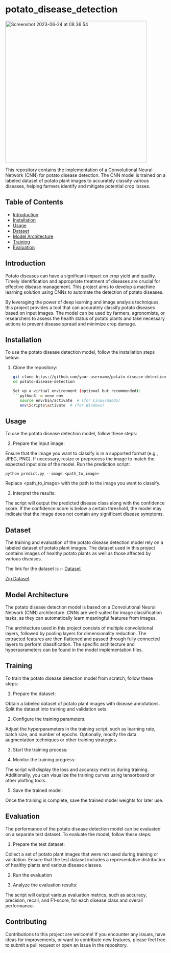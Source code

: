 # potato_disease_detection

<img width="442" alt="Screenshot 2023-06-24 at 08 36 54" src="https://github.com/sumit-jr/potato_disease_detection/assets/81641001/79f162b0-02bb-4ba6-8779-5cf9001fc455">

This repository contains the implementation of a Convolutional Neural Network (CNN) for potato disease detection. The CNN model is trained on a labeled dataset of potato plant images to accurately classify various diseases, helping farmers identify and mitigate potential crop losses.

## Table of Contents

- [Introduction](#introduction)
- [Installation](#installation)
- [Usage](#usage)
- [Dataset](#dataset)
- [Model Architecture](#model-architecture)
- [Training](#training)
- [Evaluation](#evaluation)


## Introduction

Potato diseases can have a significant impact on crop yield and quality. Timely identification and appropriate treatment of diseases are crucial for effective disease management. This project aims to develop a machine learning solution using CNNs to automate the detection of potato diseases.

By leveraging the power of deep learning and image analysis techniques, this project provides a tool that can accurately classify potato diseases based on input images. The model can be used by farmers, agronomists, or researchers to assess the health status of potato plants and take necessary actions to prevent disease spread and minimize crop damage.

## Installation

To use the potato disease detection model, follow the installation steps below:

1. Clone the repository:

   ```bash
   git clone https://github.com/your-username/potato-disease-detection.git
   cd potato-disease-detection

   Set up a virtual environment (optional but recommended):
   ```python3 -m venv env
      source env/bin/activate  # (for Linux/macOS)
      env\Scripts\activate  # (for Windows)


## Usage
To use the potato disease detection model, follow these steps:

2. Prepare the input image:

Ensure that the image you want to classify is in a supported format (e.g., JPEG, PNG).
If necessary, resize or preprocess the image to match the expected input size of the model.
Run the prediction script:

```python predict.py --image <path_to_image>```

Replace <path_to_image> with the path to the image you want to classify.

3. Interpret the results:

The script will output the predicted disease class along with the confidence score.
If the confidence score is below a certain threshold, the model may indicate that the image does not contain any significant disease symptoms.

## Dataset
The training and evaluation of the potato disease detection model rely on a labeled dataset of potato plant images. The dataset used in this project contains images of healthy potato plants as well as those affected by various diseases.

The link for the dataset is :- [Dataset](https://github.com/sumit-jr/potato_disease_detection/tree/master/PlantVillage)

[Zip Dataset](https://github.com/sumit-jr/potato_disease_detection/tree/master/PlantVillage)

## Model Architecture
The potato disease detection model is based on a Convolutional Neural Network (CNN) architecture. CNNs are well-suited for image classification tasks, as they can automatically learn meaningful features from images.

The architecture used in this project consists of multiple convolutional layers, followed by pooling layers for dimensionality reduction. The extracted features are then flattened and passed through fully connected layers to perform classification. The specific architecture and hyperparameters can be found in the model implementation files.

## Training
To train the potato disease detection model from scratch, follow these steps:

1. Prepare the dataset:

Obtain a labeled dataset of potato plant images with disease annotations.
Split the dataset into training and validation sets.

2. Configure the training parameters:

Adjust the hyperparameters in the training script, such as learning rate, batch size, and number of epochs.
Optionally, modify the data augmentation techniques or other training strategies.

3. Start the training process:

4. Monitor the training progress:

The script will display the loss and accuracy metrics during training.
Additionally, you can visualize the training curves using tensorboard or other plotting tools.

5. Save the trained model:

Once the training is complete, save the trained model weights for later use.


## Evaluation
The performance of the potato disease detection model can be evaluated on a separate test dataset. To evaluate the model, follow these steps:

1. Prepare the test dataset:

Collect a set of potato plant images that were not used during training or validation.
Ensure that the test dataset includes a representative distribution of healthy plants and various disease classes.

2. Run the evaluation

3. Analyze the evaluation results:

The script will output various evaluation metrics, such as accuracy, precision, recall, and F1-score, for each disease class and overall performance.

## Contributing
Contributions to this project are welcome! If you encounter any issues, have ideas for improvements, or want to contribute new features, please feel free to submit a pull request or open an issue in the repository.


